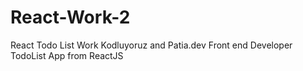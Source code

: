 # React-Work-2
React Todo List Work
Kodluyoruz and Patia.dev Front end Developer TodoList App from ReactJS
